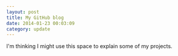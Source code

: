 ```yaml
---
layout: post
title: My GitHub blog
date: 2014-01-23 00:03:09
category: update
---
```


I'm thinking I might use this space to explain some of my projects.
